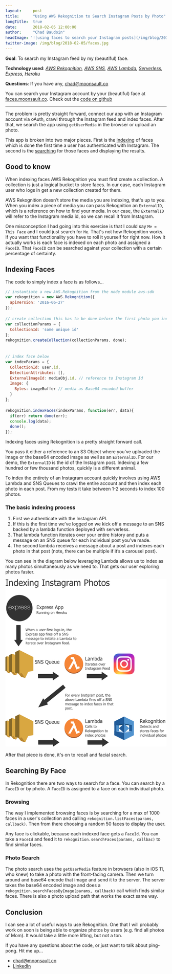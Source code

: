 ```yaml
---
layout:     post
title:      "Using AWS Rekognition to Search Instagram Posts by Photo"
longTitle:  true
date:       2018-02-05 12:00:00
author:     "Chad Baudoin"
headImage: '![using faces to search your Instagram posts](/img/blog/2018-02-05/faces.jpg "face search")'
twitter-image: /img/blog/2018-02-05/faces.jpg
---
```


**Goal**: To search my Instagram feed by my (beautiful) face.

**Technology used**: *[AWS Rekognition](https://aws.amazon.com/rekognition/), [AWS SNS](https://aws.amazon.com/sns/), [AWS Lambda](https://aws.amazon.com/lambda/), [Serverless](https://serverless.com/), [Express](https://expressjs.com/), [Heroku](https://heroku.com)*

**Questions**: If you have any, [chad@moonsault.co](mailto:chad@moonsault.co)

You can search your Instagram account by your (beautiful) face at [faces.moonsault.co](https://faces.moonsault.co). Check out the [code on github](https://github.com/moonsaultco/instagram-face-search)

----

The problem is pretty straight forward, connect our app with an Instagram account via oAuth, crawl through the Instagram feed and index faces. After that, we search the app using `getUserMedia` in the browser or upload an photo.

This app is broken into two major pieces. First is the [indexing](#indexing) of faces which is done the first time a user has authenticated with Instagram. The second is the [searching](#recall) for those faces and displaying the results.

## Good to know
When indexing faces AWS Rekognition you must first create a collection. A collection is just a logical bucket to store faces. In our case, each Instagram user who logs in get a new collection created for them.

AWS Rekognition doesn't store the media you are indexing, that's up to you. When you index a piece of media you can pass Rekognition an `ExternalID`, which is a reference on how to find your media. In our case, the `ExternalID` will refer to the Instagram media id, so we can recall it from Instagram.

One misconception I had going into this exercise is that I could say `Me = This Face` and I could just search for `Me`. That's not how Rekognition works. If you want that functionality you have to roll it yourself for right now. How it actually works is each face is indexed on each photo and assigned a `FaceID`. That `FaceID` can be searched against your collection with a certain percentage of certainty.

## <a name="indexing"></a>Indexing Faces

The code to simply index a face is as follows…

```javascript
// instantiate a new AWS.Rekognition from the node module aws-sdk 
var rekognition = new AWS.Rekognition({
  apiVersion: '2016-06-27'
});

// create collection this has to be done before the first photo you index. This should be asynchronous
var collectionParams = {
  CollectionId: 'some unique id'
};
rekognition.createCollection(collectionParams, done);


// index face below
var indexParams = {
  CollectionId: user.id,
  DetectionAttributes: [],
  ExternalImageId: mediaObj.id, // reference to Instagram Id
  Image: {
    Bytes: imageBuffer // media as Base64 encoded buffer
  }
};

rekognition.indexFaces(indexParams, function(err, data){
  if(err) return done(err);
  console.log(data);
  done();
});

```

Indexing faces using Rekognition is a pretty straight forward call.

You pass it either a reference to an S3 Object where you’ve uploaded the image or the base64 encoded image as well as an `ExternalID`. For our demo, the `ExternalID` is the id of the Instagram post. Indexing a few hundred or few thousand photos, quickly is a different animal.

To index the entirety of an Instagram account quickly involves using AWS Lambda and SNS Queues to crawl the entire account and then index each photo in each post. From my tests it take between 1-2 seconds to index 100 photos.

### The basic indexing process

1. First we authenticate with the Instagram API.
1. If this is the first time we’ve logged on we kick off a message to an SNS backed by a lambda function deployed with serverless.
1. That lambda function iterates over your entire history and puts a message on an SNS queue for each individual post you’ve made.
1. The second lambda receives a message about a post and indexes each photo in that post (note, there can be multiple if it’s a carousel post).

You can see in the diagram below leveraging Lambda allows us to index as many photos simultaneously as we need to. That gets our user exploring photos faster.

![diagram to index instagram feed quickly](/img/blog/2018-02-05/diagram-of-indexing-setup.png "an architecture diagram")

After that piece is done, it's on to recall and facial search.

## <a name="recall"></a> Searching By Face

In Rekognition there are two ways  to search for a face. You can search by a `FaceID` or by photo. A `FaceID`  is assigned to a face on each individual photo.

### Browsing

The way I implemented browsing faces is by searching for a max of 1000 faces in a user's collection and calling `rekognition.listFaces(params, callback)`. Then from there choosing a random 50 faces to display the user.

Any face is clickable,  because each indexed face gets a `FaceId`. You can take a `FaceId` and feed it to `rekognition.searchFaces(params, callbac)` to find similar faces.

### Photo Search

The photo search uses the `getUserMedia` feature in browsers (also in iOS 11, who knew) to take a photo with the front-facing camera. Then we turn around and base64 encode that image and send it to the server. The server takes the base64 encoded image and does a `rekognition.searchFacesByImage(params, callback)` call which finds similar faces. There is also a photo upload path that works the exact same way.


## Conclusion

I can see a lot of useful ways to use Rekognition. One that I will probably work on soon is being able to organize photos by users (e.g. find all photos of Mom). It would take a little more lifting, but not a ton. 

If you have any questions about the code, or just want to talk about ping-pong. Hit me up…

* [chad@moonsault.co](mailto:chad@moonsault.co)
* [LinkedIn](https://www.linkedin.com/in/chadbaudoin/)